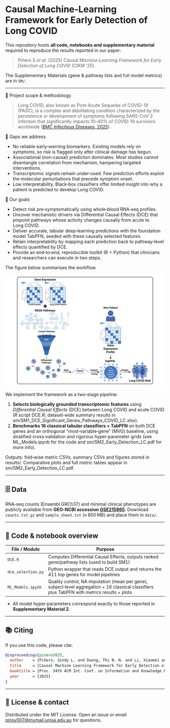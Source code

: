 # Causal Machine‑Learning Framework for Early Detection of Long COVID

This repository hosts **all code, notebooks and supplementary material** required to reproduce the results reported in our paper:

> Piñero S *et al.* (2025) *Causal Machine‑Learning Framework for Early Detection of Long COVID* (CIKM ’25).

The Supplementary Materials (gene & pathway lists and full model metrics) are in `SM/`.

---

🧭 Project scope & methodology

> Long COVID, also known as Post-Acute Sequelae of COVID-19 (PASC), is a complex and debilitating condition characterized by the persistence or development of symptoms following SARS-CoV-2 infection that significantly impacts 10–40% of COVID-19 survivors worldwide ([BMC Infectious Diseases, 2025](https://bmcinfectdis.biomedcentral.com/articles/10.1186/s12879-025-10805-w)).

🔎 Gaps we address
- No reliable early‑warning biomarkers. Existing models rely on symptoms, so risk is flagged only after clinical damage has begun.
- Associational (non‑causal) prediction dominates. Most studies cannot disentangle correlation from mechanism, hampering targeted interventions.
- Transcriptomic signals remain under‑used. Few prediction efforts exploit the molecular perturbations that precede symptom onset.
- Low interpretability. Black‑box classifiers offer limited insight into why a patient is predicted to develop Long COVID.

🎯 Our goals
- Detect risk pre‑symptomatically using whole‑blood RNA‑seq profiles.
- Uncover mechanistic drivers via Differential Causal Effects (DCE) that pinpoint pathways whose activity changes causally from acute to Long COVID.
- Deliver accurate, tabular deep‑learning predictions with the foundation model TabPFN, seeded with these causally selected features.
- Retain interpretability by mapping each prediction back to pathway‑level effects quantified by DCE.
- Provide an end‑to‑end, reproducible toolkit (R + Python) that clinicians and researchers can execute in two steps.

The figure below summarises the workflow.

![Workflow overview](Workflow.png)

We implement the framework as a two‑stage pipeline:
1. **Selects biologically grounded transcriptomic features** using *Differential Causal Effects* (DCE) between Long COVID and acute COVID (R script DCE.R; dataset‑wide summary results in sm/SM1_DCE_Significant_Genes_Pathways_COVID_LC.xlsx).
2. **Benchmarks 16 classical tabular classifiers + TabPFN** on both DCE genes and an orthogonal “most‑variable‑gene” (MVG) baseline, using stratified cross‑validation and rigorous hyper‑parameter grids (see ML_Models.ipynb for the code and sm/SM2_Early_Detection_LC.pdf for more info).

Outputs: fold‑wise metric CSVs, summary CSVs and figures stored in results/. Comparative plots and full metric tables appear in sm/SM2_Early_Detection_LC.pdf.

---

## 🗄️ Data

RNA‑seq counts (Ensembl GRCh37) and minimal clinical phenotypes are publicly available from **GEO‑NCBI accession [GSE215865](https://www.ncbi.nlm.nih.gov/geo/query/acc.cgi?acc=GSE215865)**.
Download `counts.txt.gz` and `sample_sheet.txt` (≈ 850 MB) and place them in `data/`.

---

## 🔧 Code & notebook overview

| File / Module                  | Purpose                                                                                         |
| ------------------------------ | ----------------------------------------------------------------------------------------------- |
| `DCE.R`                        | Computes Differential Causal Effects, outputs ranked gene/pathway lists (used to build SM1)     |
| `dce_selection.py`             | Python wrapper that reads DCE output and returns the 411 top genes for model pipelines          |
| `ML_Models.ipynb`              | Quality control, NA imputation (mean per gene), subject‑level aggregation + 16 classical classifiers plus TabPFN with metrics results + plots  |

- All model hyper‑parameters correspond exactly to those reported in **Supplementary Material 2**.

---

## 📚 Citing

If you use this code, please cite:

```bibtex
@inproceedings{pinero2025,
  author    = {Piñero, Sindy L. and Duong, Thi N. N. and Li, Xiaomei and et al.},
  title     = {Causal Machine Learning Framework for Early Detection of Long COVID},
  booktitle = {Proc. 34th ACM Int. Conf. on Information and Knowledge Management},
  year      = {2025}
}
```

---

## 🤝 License & contact

Distributed under the MIT License.
Open an issue or email [pinsy007@mymail.unisa.edu.au](mailto:pinsy007@mymail.unisa.edu.au) for questions.
